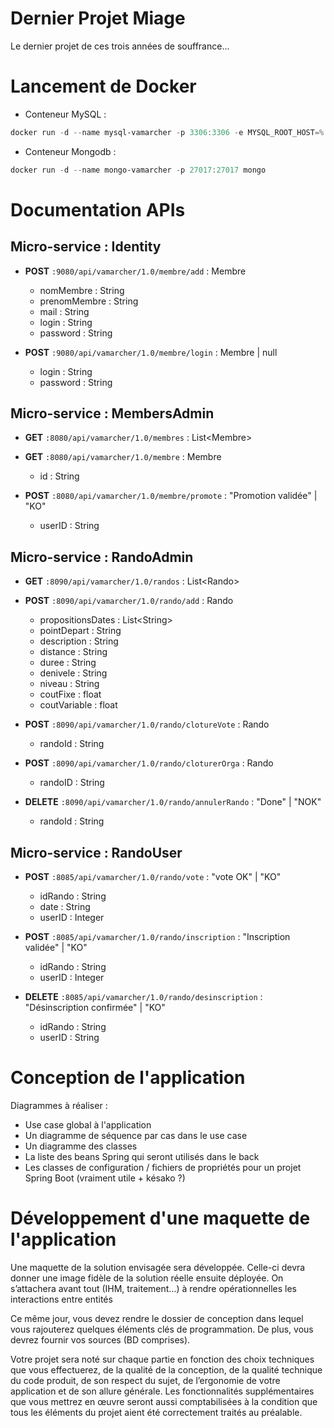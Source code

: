 # Dernier Projet Miage
Le dernier projet de ces trois années de souffrance...

# Lancement de Docker

- Conteneur MySQL : 
```powershell
docker run -d --name mysql-vamarcher -p 3306:3306 -e MYSQL_ROOT_HOST=% -e MYSQL_ROOT_PASSWORD=azerty -e MYSQL_DATABASE=vamacherusers -e MYSQL_USER=VaMarcher_admin -e MYSQL_PASSWORD=azerty mysql
```

- Conteneur Mongodb : 
```powershell
docker run -d --name mongo-vamarcher -p 27017:27017 mongo
```

# Documentation APIs
## Micro-service : Identity
- **POST**  ```:9080/api/vamarcher/1.0/membre/add``` : Membre
  - nomMembre : String
  - prenomMembre : String
  - mail : String
  - login : String
  - password : String

- **POST** ```:9080/api/vamarcher/1.0/membre/login``` : Membre | null
  - login : String
  - password : String
  
## Micro-service : MembersAdmin
- **GET** ```:8080/api/vamarcher/1.0/membres``` : List\<Membre\>

- **GET** ```:8080/api/vamarcher/1.0/membre``` : Membre
  - id : String
  
- **POST** ```:8080/api/vamarcher/1.0/membre/promote``` : "Promotion validée" | "KO"
  - userID : String
  
## Micro-service : RandoAdmin
- **GET** ```:8090/api/vamarcher/1.0/randos``` : List\<Rando\>

- **POST** ```:8090/api/vamarcher/1.0/rando/add``` : Rando
  - propositionsDates : List\<String\>
  - pointDepart : String
  - description : String
  - distance : String
  - duree : String
  - denivele : String
  - niveau : String
  - coutFixe : float
  - coutVariable : float
  
- **POST** ```:8090/api/vamarcher/1.0/rando/clotureVote``` : Rando
  - randoId : String
  
- **POST** ```:8090/api/vamarcher/1.0/rando/cloturerOrga``` : Rando
  - randoID : String
  
- **DELETE** ```:8090/api/vamarcher/1.0/rando/annulerRando``` : "Done" | "NOK"
  - randoId : String
  
## Micro-service : RandoUser
- **POST** ```:8085/api/vamarcher/1.0/rando/vote``` : "vote OK" | "KO"
  - idRando : String
  - date : String
  - userID : Integer
  
- **POST** ```:8085/api/vamarcher/1.0/rando/inscription``` : "Inscription validée" | "KO"
  - idRando : String
  - userID : Integer
  
- **DELETE** ```:8085/api/vamarcher/1.0/rando/desinscription``` : "Désinscription confirmée" | "KO"
  - idRando : String
  - userID : String

# Conception de l'application
Diagrammes à réaliser : 
- Use case global à l'application
- Un diagramme de séquence par cas dans le use case
- Un diagramme des classes
- La liste des beans Spring qui seront utilisés dans le back
- Les classes de configuration / fichiers de propriétés pour un projet Spring Boot (vraiment utile + késako ?)

# Développement d'une maquette de l'application
Une maquette de la solution envisagée sera développée.
Celle-ci devra donner une image fidèle de la solution réelle ensuite déployée. 
On s’attachera avant tout (IHM, traitement…) à rendre opérationnelles les interactions entre entités

Ce même jour, vous devez rendre le dossier de conception dans lequel vous rajouterez quelques éléments clés de programmation.
De plus, vous devrez fournir vos sources (BD comprises).  
 
Votre projet sera noté sur chaque partie en fonction des choix techniques que vous effectuerez, de la qualité de la conception, 
de la qualité technique du code produit, de son respect du sujet, de l’ergonomie de votre application et de son allure générale.
Les fonctionnalités supplémentaires que vous mettrez en œuvre seront aussi comptabilisées à la condition que tous les éléments 
du projet aient été correctement traités au préalable. 
